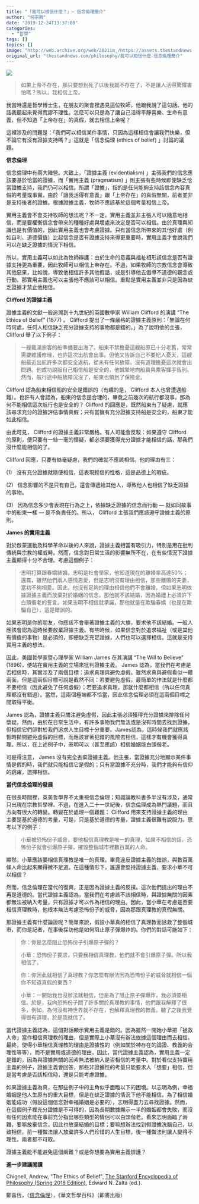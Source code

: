 ```yaml
---
title: "「我可以相信什麼？」― 信念倫理簡介"
author: "何宗興"
date: "2019-12-24T13:37:00"
categories:
  - "哲學"
tags: []
topics: []
image: "http://web.archive.org/web/2021im_/https://assets.thestandnews.com/media/photos/20191224-05_Jk4lS_EUjuj4V.png"
original_url: "thestandnews.com/philosophy/我可以相信什麼-信念倫理簡介"
---
```

![](http://web.archive.org/web/2021im_/https://assets.thestandnews.com/media/photos/20191224-05_Jk4lS_EUjuj4V.png)

> 如果上帝不存在，那只要想到死了以後我就不存在了，不是讓人活得驚懼害怕嗎？所以，我相信上帝。

我當時還是哲學博士生，在朋友的聚會裡遇見這位牧師，他跟我說了這句話。他的話我聽起來覺得荒謬不理性。怎麼可以只是為了讓自己活得平靜喜樂、生命有意義，但不知道「上帝存在」的真假，就去相信上帝呢？

這裡涉及的問題是：「我們可以相信某件事情，只因為這樣相信會讓我們快樂，但不論它有沒有證據支持嗎？」這就是「信念倫理 (ethics of belief) 」討論的議題。

**信念倫理**

信念倫理中有兩大陣營。大致上，「證據主義 (evidentialism) 」主張我們的信念應該要基於恰當的證據，而「實用主義 (pragmatism) 」則主張有些時候即使缺乏恰當證據支持，我們仍可以相信。所謂「證據」，指的是任何能夠支持該信念內容真假的考量或事實。由於「讓我活得有意義」跟「上帝存在」的真假無關，前者並非是支持後者的證據。根據證據主義，牧師不應該基於這個考量相信上帝。

實用主義會不會支持牧師的想法呢？不一定。實用主義並非主張人可以隨意地相信，而是要權衡信念會帶來的種種好處與壞處來決定是否可以相信。由於真理與知識也是有價值的，因此實用主義也會考慮證據。只有當信念所帶來的其他好處（例如自利、道德價值）比起信念是否有證據支持來得更重要時，實用主義才會說我們可以在缺乏證據的情況下相信。

所以，實用主義可以如此為牧師辯護：由於生命的意義與福祉相形該信念是否有證據支持更為重要，因此牧師可以相信上帝存在。不過，如果牧師的宗教信念會導致其他惡果，比如說，導致他相信許多其他假話，或是引導他去倡導不道德的觀念或行動，那實用主義也可以主張他不應該可以相信。重點是實用主義並非只是因為缺乏證據才禁止他相信。

**Clifford 的證據主義**

證據主義的文獻一般追溯到十九世紀的英國數學家 William Clifford 的演講 “The Ethics of Belief” (1877) 。 Clifford 提出了一條嚴格的證據主義原則：「無論在何時何處，任何人相信缺乏充分證據支持的事物都是錯的。」為了說明他的主張， Clifford 舉了以下例子：

> 一艘載滿旅客的船準備要出海了。船東不禁擔憂這艘船原已十分老舊，常常需要維護修理，也許這次出航會出事。但他又告訴自己不要杞人憂天，這艘船最近出航許多次都安全返航，從未有任何故障，沒有道理擔憂這次就會出問題。他成功說服自己相信船是安全的，他誠摯地向船員與乘客揮手告別。然而，航行途中船故障沉沒了，船東也領到了保險金。

Clifford 認為船東相信船的安全是錯誤的（有趣的是， Clifford 本人也曾遭遇船難）。也許有人會認為，船東的信念是合理的，畢竟之前幾次的航行都沒事，那為何不能相信這次航行也是安全的？ Clifford 的回應是，既然船東有了疑慮，就應該尋求充分的證據評估事情真假；只有當擁有充分證據支持船是安全的，船東才能如此相信。

由此可見， Clifford 的證據主義非常嚴格。有人可能會反駁：如果遵守 Clifford 的原則，便只要有一絲一毫的懷疑，都必須要獲得充分證據才能相信的話，那我們沒什麼能相信的了。

Clifford 回應，只要有絲毫疑慮，我們的確就不應該相信。他的理由有三：

(1)   沒有充分證據就隨便相信，這表現輕信的性格，這是品德上的瑕疵。

(2)   信念影響的不是只有自己，還會傳遞給其他人，導致他人也相信了缺乏證據的事物。

(3)   因為信念多少會表現在行為之上，依據缺乏證據的信念而行動 — 就如同故事中的船東一樣 — 是不負責任的。所以， Clifford 主張我們應該遵守證據主義的原則。

**James 的實用主義**

對於啟蒙運動及科學革命以後的人來說，證據主義相當有吸引力，特別是用在批判傳統與宗教的權威時。然而，信念對日常生活的影響無所不在，在有些情況下證據主義顯得十分不合理。考慮這個例子：

> 志明打算跟春嬌結婚。志明是社會學家，他知道現在的離婚率高達50%；還有，雖然他們兩人感情恩愛，但是志明沒有理由相信，那些離婚的夫妻，當初不夠相愛。因此，他沒有足夠的理由相信他們不會離婚。但如果志明依據證據主義而放棄對於婚姻的信念，那他就不該結婚，因為婚禮上必須許下白頭偕老的誓言。如果志明不相信就承諾，那他就是在欺騙春嬌（也是在欺騙自己），這是錯誤的。

如果志明是你的朋友，你應該不會舉著證據主義的大旗，要求他不該結婚。一般人應該會認為這時候要放棄證據主義。有些時候，如果信念對於追求福祉（或是其他有價值的事物）是必須的，即便缺乏充足證據，人們也可以選擇相信。這就是支持實用主義的想法。

因此，美國哲學家暨心理學家 William James 在其演講 “The Will to Believe” (1896)，便站在實用主義的立場來批判證據主義。 James 認為，當我們在考慮是否相信時，其實涉及了兩個目標：追求真理與避免虛假。雖然求真與避假看似一體兩面，但是這兩個目標可說是截然不同：若要避免虛假，最簡單的作法就是什麼都不要相信（因此避免了任何虛假）；若要追求真理，那就什麼都相信（所以任何真理都沒有錯過）。當然，這兩個極端都不恰當，因此信念倫理必須在這兩個目標之間取得平衡。

James 認為，證據主義只關注避免虛假，因此主張必須獲得充分證據來排除任何懷疑。然而，由於在日常生活中，有許多事物我們無法或是沒有時間去找到證據，但相信它們卻對於我們追求人生目標十分重要。James認為，這時候我們就應該暫時拋開避免虛假的目標，而應該冒著犯錯的風險去相信，這樣才有機會獲得真理。所以，在上述例子中，志明可以（甚至應該）相信婚姻能白頭偕老。

可是得注意， James 沒有完全丟棄證據主義。他主張，當證據充分地顯示某件事情是假的時，我們就只能相信它是假的；只有當證據不充分時，我們才能夠有信仰的跳躍，選擇相信。

**當代信念倫理的發展**

在很長時間裡，英美哲學界不太重視信念倫理；知識論教科書多半沒有涉及，通常只出現在宗教哲學裡。不過，在進入二十一世紀後，信念倫理成為熱門議題，而且方向有很大的轉變。轉變在於處理一個難題： Clifford 用來支持證據主義的理由主要是基於道德的考量，可是，只是基於道德的考量，證據主義很難有說服力。思考以下的例子：

> 小華被恐怖份子威脅，要他相信真理教是唯一的真理，如果不相信的話，恐怖份子就會引爆原子彈，摧毀整個城市裡數百萬的人命。

顯然，小華應該要相信真理教是唯一的真理。畢竟違反證據主義的錯誤，與數百萬條人命比起來顯得微不足道。在這種情形下，誰還會堅持證據主義，要求小華不可以相信？

然而，信念倫理在當代的復興，正是因為證據主義的反撲。這次他們提出的理由不再是道德的。當代證據主義認為，當我們在考慮該不該相信時，與證據無關的因素都無法被納入考量，只有證據才可以作為相信的理由。因此，當小華在考慮是否要相信真理教時，他根本無法考慮恐怖份子的威脅，因為那跟真理教的真假無關。

那證據主義有什麼論證呢？簡單來說，假設小華真的相信了真理教而拯救了整個城市，而你是記者，在事後採訪他是如何阻止原子彈爆炸的。你們的對話可能如下：

> 你：你是怎麼阻止恐怖份子引爆原子彈的？
> 
> 小華：恐怖份子要求，只要我相信真理教，他們就不會引爆原子彈。所以我相信了。
> 
> 你：你因此就相信了真理教？你怎麼有辦法因為恐怖份子的威脅就相信一個你不知道真假的東西？
> 
> 小華：一開始我也沒辦法就相信，但是為了阻止原子彈爆炸，我必須要相信。於是，我向恐怖份子問了許多關於真理教的事情，他們跟我解釋了很多，例如，為何沒有神世界就不存在，也解釋真理教的教義。聽了之後我覺得很有道理，於是我就信了。

當代證據主義認為，這個對話顯示實用主義是錯的。因為雖然一開始小華把「拯救人命」當作相信真理教的理由，但是實際上小華沒有辦法依據這個理由而去相信。最終，使得小華相信真理教的理由是證據性的（例如關於神存在的論證、教義的合理性等等），而不是實用或道德的理由。因此，當代證據主義認為，實用主義一定是錯的，因為與證據無關的因素無法被納入是否相信的考量中。對於看似支持實用主義的例子，證據主義會回答，那些非證據性的考量只能要求人「想要」相信，但是當考慮是否該相信時，還是只能考慮證據。

如果證據主義為真，在那些例子中的主角似乎面臨以下的困境。以志明為例，幸福婚姻是他人生原有的重大目標，但是在缺乏證據的情況下他不能相信。為了相信婚姻能成功（假設這個信念對幸福婚姻是必要的），志明得盡力去尋找證據。然而，在這個例子裡充分證據是不可得的，因為長期數據顯示一半的婚姻都會失敗，而沒有任何因素能在事前充分指出哪些類型的情侶可以白頭偕老。看來志明面臨了兩難，要嘛放棄信念，因此也放棄結婚的目標；要嘛想辦法找到假證據洗腦自己，以致相信。前一種做法讓人放棄許多人們珍惜的人生目標，後一種做法則讓人變得不理性。兩者都不可取。

證據主義能不能避免這個兩難？或是你想要為實用主義辯護？

**進一步建議閱讀**

Chignell, Andrew, "The Ethics of Belief", [The Stanford Encyclopedia of Philosophy (Spring 2018 Edition)](http://web.archive.org/web/20211229132233/https://plato.stanford.edu/archives/spr2018/entries/ethics-belief/), Edward N. Zalta (ed.).

鄭喜恆，〈[信念倫理](http://web.archive.org/web/20211229132233/http://mephilosophy.ccu.edu.tw/explor.php?tag=tag11)〉，《華文哲學百科》（即將出版）